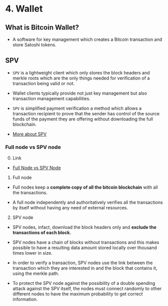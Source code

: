 # 4. Wallet

## What is Bitcoin Wallet?

- A software for key management which creates a Bitcoin transaction and store Satoshi tokens.

## SPV

- `SPV` is a lightweight client which only stores the block headers and merkle roots which are the only things needed for verification of a transaction being valid or not.

- Wallet clients typically provide not just key management but also transaction management capabilities.

- `SPV` is simplified payment verification a method which allows a transaction recipient to prove that the sender has control of the source funds of the payment they are offering without downloading the full blockchain.

- [More about SPV](https://wiki.bitcoinsv.io/index.php/Simplified_Payment_Verification)

### Full node vs SPV node

0. Link

- [Full Node vs SPV Node](https://www.massmux.com/bitcoin-full-nodes-vs-spv-nodes/)

1. Full node

- Full nodes keep a **complete copy of all the bitcoin blockchain** with all the transactions.

- A full node independently and authoritatively verifies all the transactions by itself without having any need of external resources.

2. SPV node

- SPV nodes, infact, download the block headers only and **exclude the transactions of each block.**

- SPV nodes have a chain of blocks without transactions and this makes possible to have a resulting data amount stored locally over thousand times lower in size.

- In order to verify a transaction, SPV nodes use the link between the transaction which they are interested in and the block that contains it, using the merkle path.

- To protect the SPV node against the possibility of a double spending attack against the SPV itself, the nodes must connect randomly to other different nodes to have the maximum probability to get correct information.
